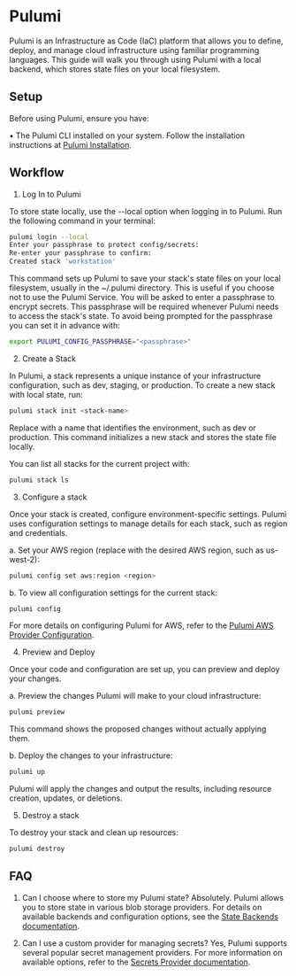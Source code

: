 # Pulumi

Pulumi is an Infrastructure as Code (IaC) platform that allows you to define, deploy, and manage cloud infrastructure using familiar programming languages. This guide will walk you through using Pulumi with a local backend, which stores state files on your local filesystem.

## Setup

Before using Pulumi, ensure you have:

• The Pulumi CLI installed on your system. Follow the installation instructions at [Pulumi Installation](https://www.pulumi.com/docs/iac/download-install/).

## Workflow

1. Log In to Pulumi

To store state locally, use the --local option when logging in to Pulumi. Run the following command in your terminal:

```bash
pulumi login --local
Enter your passphrase to protect config/secrets:
Re-enter your passphrase to confirm:
Created stack 'workstation'
```

This command sets up Pulumi to save your stack's state files on your local filesystem, usually in the ~/.pulumi directory. This is useful if you choose not to use the Pulumi Service. You will be asked to enter a passphrase to encrypt secrets. This passphrase will be required whenever Pulumi needs to access the stack's state. To avoid being prompted for the passphrase you can set it in advance with:

```bash
export PULUMI_CONFIG_PASSPHRASE="<passphrase>"
```

2. Create a Stack

In Pulumi, a stack represents a unique instance of your infrastructure configuration, such as dev, staging, or production. To create a new stack with local state, run:

```bash
pulumi stack init <stack-name>
```

Replace <stack-name> with a name that identifies the environment, such as dev or production. This command initializes a new stack and stores the state file locally.

You can list all stacks for the current project with:

```bash
pulumi stack ls
```

3. Configure a stack

Once your stack is created, configure environment-specific settings. Pulumi uses configuration settings to manage details for each stack, such as region and credentials.

a. Set your AWS region (replace <region> with the desired AWS region, such as us-west-2):

```bash
pulumi config set aws:region <region>
```

b. To view all configuration settings for the current stack:

```bash
pulumi config
```

For more details on configuring Pulumi for AWS, refer to the [Pulumi AWS Provider Configuration](https://github.com/pulumi/pulumi-aws?tab=readme-ov-file#configuration).

4. Preview and Deploy

Once your code and configuration are set up, you can preview and deploy your changes.

a. Preview the changes Pulumi will make to your cloud infrastructure:

```bash
pulumi preview
```

This command shows the proposed changes without actually applying them.

b. Deploy the changes to your infrastructure:

```bash
pulumi up
```

Pulumi will apply the changes and output the results, including resource creation, updates, or deletions.

5. Destroy a stack

To destroy your stack and clean up resources:

```bash
pulumi destroy
```

## FAQ

1. Can I choose where to store my Pulumi state?
   Absolutely. Pulumi allows you to store state in various blob storage providers. For details on available backends and configuration options, see the [State Backends documentation](https://www.pulumi.com/docs/iac/concepts/state-and-backends/).

2. Can I use a custom provider for managing secrets?
   Yes, Pulumi supports several popular secret management providers. For more information on available options, refer to the [Secrets Provider documentation](https://www.pulumi.com/docs/iac/cli/commands/pulumi_stack_change-secrets-provider/).
